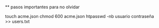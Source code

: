 ** pasos importantes para no olvidar

touch acme.json
chmod 600 acme.json
htpasswd -nb usuario contraseña >> users.txt